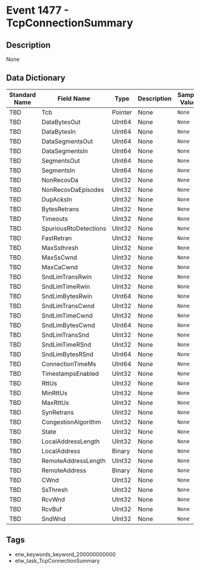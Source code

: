 # Event 1477 - TcpConnectionSummary

## Description
None

## Data Dictionary
|Standard Name|Field Name|Type|Description|Sample Value|
|---|---|---|---|---|
|TBD|Tcb|Pointer|None|`None`|
|TBD|DataBytesOut|UInt64|None|`None`|
|TBD|DataBytesIn|UInt64|None|`None`|
|TBD|DataSegmentsOut|UInt64|None|`None`|
|TBD|DataSegmentsIn|UInt64|None|`None`|
|TBD|SegmentsOut|UInt64|None|`None`|
|TBD|SegmentsIn|UInt64|None|`None`|
|TBD|NonRecovDa|UInt32|None|`None`|
|TBD|NonRecovDaEpisodes|UInt32|None|`None`|
|TBD|DupAcksIn|UInt32|None|`None`|
|TBD|BytesRetrans|UInt32|None|`None`|
|TBD|Timeouts|UInt32|None|`None`|
|TBD|SpuriousRtoDetections|UInt32|None|`None`|
|TBD|FastRetran|UInt32|None|`None`|
|TBD|MaxSsthresh|UInt32|None|`None`|
|TBD|MaxSsCwnd|UInt32|None|`None`|
|TBD|MaxCaCwnd|UInt32|None|`None`|
|TBD|SndLimTransRwin|UInt32|None|`None`|
|TBD|SndLimTimeRwin|UInt32|None|`None`|
|TBD|SndLimBytesRwin|UInt64|None|`None`|
|TBD|SndLimTransCwnd|UInt32|None|`None`|
|TBD|SndLimTimeCwnd|UInt32|None|`None`|
|TBD|SndLimBytesCwnd|UInt64|None|`None`|
|TBD|SndLimTransSnd|UInt32|None|`None`|
|TBD|SndLimTimeRSnd|UInt32|None|`None`|
|TBD|SndLimBytesRSnd|UInt64|None|`None`|
|TBD|ConnectionTimeMs|UInt64|None|`None`|
|TBD|TimestampsEnabled|UInt32|None|`None`|
|TBD|RttUs|UInt32|None|`None`|
|TBD|MinRttUs|UInt32|None|`None`|
|TBD|MaxRttUs|UInt32|None|`None`|
|TBD|SynRetrans|UInt32|None|`None`|
|TBD|CongestionAlgorithm|UInt32|None|`None`|
|TBD|State|UInt32|None|`None`|
|TBD|LocalAddressLength|UInt32|None|`None`|
|TBD|LocalAddress|Binary|None|`None`|
|TBD|RemoteAddressLength|UInt32|None|`None`|
|TBD|RemoteAddress|Binary|None|`None`|
|TBD|CWnd|UInt32|None|`None`|
|TBD|SsThresh|UInt32|None|`None`|
|TBD|RcvWnd|UInt32|None|`None`|
|TBD|RcvBuf|UInt32|None|`None`|
|TBD|SndWnd|UInt32|None|`None`|

## Tags
* etw_keywords_keyword_200000000000
* etw_task_TcpConnectionSummary
